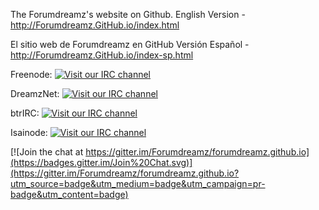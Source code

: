 The Forumdreamz's website on Github.
English Version - http://Forumdreamz.GitHub.io/index.html

El sitio web de Forumdreamz en GitHub
Versión Español - http://Forumdreamz.GitHub.io/index-sp.html

Freenode: [![Visit our IRC channel](https://kiwiirc.com/buttons/irc.freenode.net/botwillacceptanything.png)](https://kiwiirc.com/client/irc.freenode.net/#botwillacceptanything)

DreamzNet: [![Visit our IRC channel](https://kiwiirc.com/buttons/irc.freenode.net/botwillacceptanything.png)](https://kiwiirc.com/client/irc.forumdreamz.tk/#botwillacceptanything)

btrIRC: [![Visit our IRC channel](https://kiwiirc.com/buttons/irc.freenode.net/botwillacceptanything.png)](https://kiwiirc.com/client/irc.btri.x10.bz/#botwillacceptanything)

Isainode: [![Visit our IRC channel](https://kiwiirc.com/buttons/irc.freenode.net/botwillacceptanything.png)](https://kiwiirc.com/client/irc.isainode.tk/#botwillacceptanything)


[![Join the chat at https://gitter.im/Forumdreamz/forumdreamz.github.io](https://badges.gitter.im/Join%20Chat.svg)](https://gitter.im/Forumdreamz/forumdreamz.github.io?utm_source=badge&utm_medium=badge&utm_campaign=pr-badge&utm_content=badge)